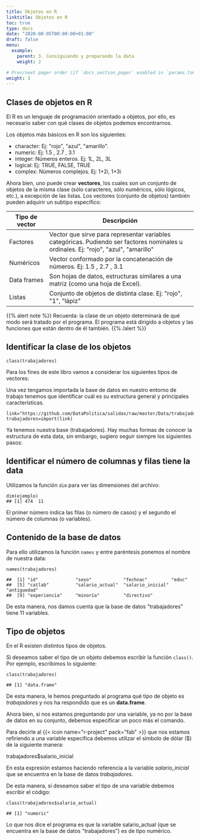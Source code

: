 ```yaml
---
title: Objetos en R
linktitle: Objetos en R
toc: true
type: docs
date: "2020-08-05T00:00:00+01:00"
draft: false
menu:
  example:
    parent: 3. Consiguiendo y preparando la data
    weight: 2

# Prev/next pager order (if `docs_section_pager` enabled in `params.toml`)
weight: 3
---
```


## Clases de objetos en R

El R es un lenguaje de programación orientado a objetos, por ello, es necesario saber con qué clases de objetos podemos encontrarnos. 

Los objetos más básicos en R son los siguientes:

- character: Ej: "rojo", "azul", "amarillo".
- numeric: Ej: 1.5 , 2.7 , 3.1
- integer: Números enteros. Ej: 1L, 2L, 3L
- logical: Ej: TRUE, FALSE, TRUE
- complex: Números complejos. Ej: 1+2i, 1+3i 

Ahora bien, uno puede crear **vectores**, los cuales son un conjunto de objetos de la misma clase (sólo caracteres, sólo numéricos, sólo lógicos, etc.), a excepción de las listas. Los vectores (conjunto de objetos) también pueden adquirir un subtipo específico:

| Tipo de vector | Descripción |
| ------------- | ------------- |
| Factores  | Vector que sirve para representar variables categóricas. Pudiendo ser factores nominales u ordinales. Ej: "rojo", "azul", "amarillo"  |
| Numéricos | Vector conformado por la concatenación de números. Ej: 1.5 , 2.7 , 3.1 |
| Data frames  | Son hojas de datos, estructuras similares a una matriz (como una hoja de Excel).  |
| Listas | Conjunto de objetos de distinta clase. Ej: "rojo", "1", "lápiz"  |

{{% alert note %}}
Recuerda: la clase de un objeto determinará de qué modo será tratado por el programa. El programa está dirigido a objetos y las funciones que están dentro de él también. 
{{% /alert %}}

## Identificar la clase de los objetos





    class(trabajadores)





Para los fines de este libro vamos a considerar los siguientes tipos de vectores:












Una vez tengamos importada la base de datos en nuestro entorno de trabajo tenemos que identificar cuál es su estructura general y principales características. 

    link="https://github.com/DataPolitica/salidas/raw/master/Data/trabajadores.sav"
    trabajadores=import(link)

Ya tenemos nuestra base (trabajadores). Hay muchas formas de conocer la estructura de esta data, sin embargo, sugiero seguir siempre los siguientes pasos:

## Identificar el número de columnas y filas tiene la data

Utilizamos la función `dim` para ver las dimensiones del archivo:

    dim(ejemplo)
    ## [1] 474  11

El primer número indica las filas (o número de casos) y el segundo el número de columnas (o variables).

## Contenido de la base de datos

Para ello utilizamos la función `names` y entre paréntesis ponemos el nombre de nuestra data:

    names(trabajadores)

    ##  [1] "id"              "sexo"            "fechnac"         "educ"           
    ##  [5] "catlab"          "salario_actual"  "salario_inicial" "antiguedad"     
    ##  [9] "experiencia"     "minoría"         "directivo"

De esta manera, nos damos cuenta que la base de datos "trabajadores" tiene 11 variables.

## Tipo de objetos

En el R existen distintos tipos de objetos.

Si deseamos saber el tipo de un objeto debemos escribir la función `class()`. Por ejemplo, escribimos lo siguiente:

    class(trabajadores)

    ## [1] "data.frame"

De esta manera, le hemos preguntado al programa qué tipo de objeto es *trabajadores* y nos ha respondido que es un **data.frame**.

Ahora bien, si nos estamos preguntando por una variable, ya no por la base de datos en su conjunto, debemos especificar un poco más el comando. 

Para decirle al {{< icon name="r-project" pack="fab" >}} que nos estamos refiriendo a una variable específica debemos utilizar el símbolo de dólar ($) de la siguiente manera:

trabajadores$salario_inicial 

En esta expresión estamos haciendo referencia a la variable *salario_inicial* que se encuentra en la base de datos *trabajadores*.

De esta manera, si deseamos saber el tipo de una variable debemos escribir el código: 

    class(trabajadores$salario_actual)

    ## [1] "numeric"

Lo que nos dice el programa es que la variable salario_actual (que se encuentra en la base de datos "trabajadores") es de tipo numérico. 

